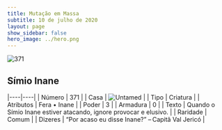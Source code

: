 ```yaml
---
title: Mutação em Massa
subtitle: 10 de julho de 2020
layout: page
show_sidebar: false
hero_image: ../hero.png
---
```


![371](https://cdn.keyforgegame.com/media/card_front/pt/479_371_3RCHH4F7H4XF_pt.png)

## Símio Inane

|----|----|
| Número | 371 |
| Casa | ![Untamed](https://archonarcana.com/images/thumb/b/bd/Untamed.png/22px-Untamed.png "Indomados") |
| Tipo | Criatura |
| Atributos | Fera • Inane |
| Poder | 3 |
| Armadura | 0 |
| Texto | Quando o Símio Inane estiver atacando, ignore provocar e elusivo. |
| Raridade | Comum |
| Dizeres | “Por acaso eu disse Inane?” – Capitã Val Jericó |
